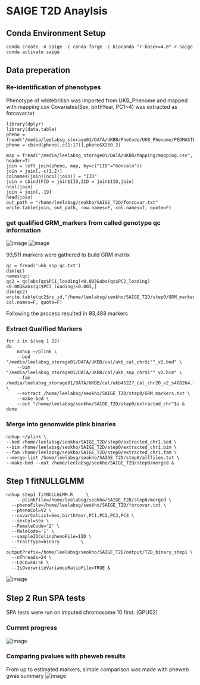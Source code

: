 <!---
seokho92/seokho92 is a ✨ special ✨ repository because its `README.md` (this file) appears on your GitHub profile.
You can click the Preview link to take a look at your changes.
--->
# SAIGE T2D Anaylsis
## Conda Environment Setup
```
conda create -n saige -c conda-forge -c bioconda "r-base>=4.0" r-saige
conda activate saige
```

## Data preperation
### Re-identification of phenotypes 
Phenotype of whitebritish was imported from UKB_Phenome and mapped with mapping.csv
Covariates(Sex, birthYear, PC1~4) was extracted as forcovar.txt

```
library(dplyr)
library(data.table)
pheno = fread('/media/leelabsg_storage01/DATA/UKBB/PheCode/UKB_Phenome/PEDMASTER_WhiteBritish_20180612.txt.gz')
pheno = cbind(pheno[,c(1:17)],pheno$X250.2)

map = fread("/media/leelabsg_storage01/DATA/UKBB/Mapping/mapping.csv", header=T)
join = left_join(pheno, map, by=c("IID"="Goncalo"))
join = join[,-c(1,2)]
colnames(join)[ncol(join)] = "IID"
join = cbind(FID = join$IID,IID = join$IID,join)
ncol(join)
join = join[,-19]
head(join)
out_path = "/home/leelabsg/seokho/SAIGE_T2D/forcovar.txt"
write.table(join, out_path, row.names=F, col.names=T, quote=F)
```
### get qualified GRM_markers from called genotype qc information
![image](https://user-images.githubusercontent.com/22064612/127957044-5e7537af-516b-428a-b07e-4ad9242a19c8.png)
![image](https://user-images.githubusercontent.com/22064612/127956977-e3d6a09d-170c-4c1f-8138-aab3e336df67.png)

93,511 markers were gathered to build GRM matrix

```
qc = fread('ukb_snp_qc.txt')
dim(qc)
names(qc)
qc2 = qc[abs(qc$PC1_loading)<0.003&abs(qc$PC2_loading)<0.003&abs(qc$PC3_loading)<0.003,]
dim(qc2)
write.table(qc2$rs_id,"/home/leelabsg/seokho/SAIGE_T2D/step0/GRM_markers.txt",row.names=F, col.names=F, quote=F)
```
Following the process resulted in 93,488 markers

### Extract Qualified Markers

```
for i in $(seq 1 22)
do
    nohup ~/plink \
    --bed "/media/leelabsg_storage01/DATA/UKBB/cal/ukb_cal_chr$i""_v2.bed" \
    --bim "/media/leelabsg_storage01/DATA/UKBB/cal/ukb_snp_chr$i""_v2.bim" \
    --fam /media/leelabsg_storage01/DATA/UKBB/cal/ukb45227_cal_chr20_v2_s488264.fam \
    --extract /home/leelabsg/seokho/SAIGE_T2D/step0/GRM_markers.txt \
    --make-bed \
    --out "/home/leelabsg/seokho/SAIGE_T2D/step0/extracted_chr"$i &
done
```

### Merge into genomwide plink binaries
```
nohup ~/plink \
--bed /home/leelabsg/seokho/SAIGE_T2D/step0/extracted_chr1.bed \
--bim /home/leelabsg/seokho/SAIGE_T2D/step0/extracted_chr1.bim \
--fam /home/leelabsg/seokho/SAIGE_T2D/step0/extracted_chr1.fam \
--merge-list /home/leelabsg/seokho/SAIGE_T2D/step0/allfiles.txt \
--make-bed --out /home/leelabsg/seokho/SAIGE_T2D/step0/merged &
```
## Step 1 fitNULLGLMM
```
nohup step1_fitNULLGLMM.R     \
	--plinkFile=/home/leelabsg/seokho/SAIGE_T2D/step0/merged \
  --phenoFile=/home/leelabsg/seokho/SAIGE_T2D/forcovar.txt \
  --phenoCol=V2 \
  --covarColList=Sex,birthYear,PC1,PC2,PC3,PC4 \
  --sexCol=Sex \
  --FemaleCode='2' \
  --MaleCode='1' \
  --sampleIDColinphenoFile=IID \
  --traitType=binary        \
  --outputPrefix=/home/leelabsg/seokho/SAIGE_T2D/output/T2D_binary_step1 \
  --nThreads=24 \
  --LOCO=FALSE \
  --IsOverwriteVarianceRatioFile=TRUE &

```
![image](https://user-images.githubusercontent.com/22064612/127957606-a7c0a120-d43c-4bf8-9542-971a35b6a097.png)

## Step 2 Run SPA tests
SPA tests were run on imputed chromosome 10 first. (GPU02)

### Current progress
![image](https://user-images.githubusercontent.com/22064612/127957803-f1f8ae0a-bc21-4e51-ad8e-51cf97ef1184.png)

### Comparing pvalues with pheweb results
From up to estimated markers, simple comparison was made with pheweb gwas summary
![image](https://user-images.githubusercontent.com/22064612/127957963-27fe990c-2754-42fe-8274-8e51c65aa524.png)

